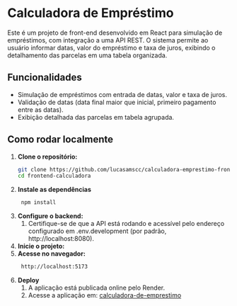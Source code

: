 # Calculadora de Empréstimo

Este é um projeto de front-end desenvolvido em React para simulação de empréstimos, com integração a uma API REST. O sistema permite ao usuário informar datas, valor do empréstimo e taxa de juros, exibindo o detalhamento das parcelas em uma tabela organizada.

## Funcionalidades

- Simulação de empréstimos com entrada de datas, valor e taxa de juros.
- Validação de datas (data final maior que inicial, primeiro pagamento entre as datas).
- Exibição detalhada das parcelas em tabela agrupada.

## Como rodar localmente

1. **Clone o repositório:**
   ```bash
   git clone https://github.com/lucasamscc/calculadora-emprestimo-frontend.git
   cd frontend-calculadora
2. **Instale as dependências**
   ```bash
    npm install
3. **Configure o backend:**
   1. Certifique-se de que a API está rodando e acessível pelo endereço configurado em .env.development (por padrão, http://localhost:8080).
4. **Inicie o projeto:**
5. **Acesse no navegador:**
   ```bash
    http://localhost:5173

6. **Deploy**
   1. A aplicação está publicada online pelo Render.
   2. Acesse a aplicação em: [calculadora-de-emprestimo](https://calculadora-emprestimo-frontend.onrender.com/)
